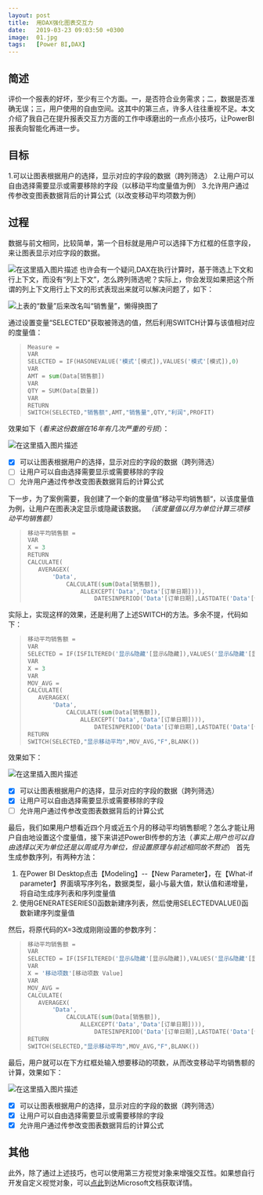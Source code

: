 ```yaml
---
layout: post
title:  用DAX强化图表交互力
date:   2019-03-23 09:03:50 +0300
image:  01.jpg
tags:   [Power BI,DAX]
---
```


## 简述
评价一个报表的好坏，至少有三个方面。一，是否符合业务需求；二，数据是否准确无误；三，用户使用的自由空间。这其中的第三点，许多人往往重视不足。本文介绍了我自己在提升报表交互力方面的工作中琢磨出的一点点小技巧，让PowerBI报表向智能化再进一步。

## 目标
1.可以让图表根据用户的选择，显示对应的字段的数据（跨列筛选）
2.让用户可以自由选择需要显示或需要移除的字段（以移动平均度量值为例）
3.允许用户通过传参改变图表数据背后的计算公式（以改变移动平均项数为例）

## 过程
数据与前文相同，比较简单，第一个目标就是用户可以选择下方红框的任意字段，来让图表显示对应字段的数据。

![在这里插入图片描述](https://img-blog.csdnimg.cn/20190323120443711.png?x-oss-process=image/watermark,type_ZmFuZ3poZW5naGVpdGk,shadow_10,text_aHR0cHM6Ly9ibG9nLmNzZG4ubmV0L3FxXzQ0Nzk0NzE0,size_16,color_FFFFFF,t_70)
也许会有一个疑问,DAX在执行计算时，基于筛选上下文和行上下文，而没有“列上下文”，怎么跨列筛选呢？实际上，你会发现如果把这个所谓的列上下文用行上下文的形式表现出来就可以解决问题了，如下：

![*上表的“数量”后来改名叫“销售量”，懒得换图了*](https://img-blog.csdnimg.cn/20190323122512556.png?x-oss-process=image/watermark,type_ZmFuZ3poZW5naGVpdGk,shadow_10,text_aHR0cHM6Ly9ibG9nLmNzZG4ubmV0L3FxXzQ0Nzk0NzE0,size_16,color_FFFFFF,t_70)

通过设置变量“SELECTED"获取被筛选的值，然后利用SWITCH计算与该值相对应的度量值：

>```Python
>Measure = 
>VAR 
>SELECTED = IF(HASONEVALUE('模式'[模式]),VALUES('模式'[模式]),0)
>VAR
>AMT = sum(Data[销售额])
>VAR
>QTY = SUM(Data[数量])
>VAR
>RETURN
>SWITCH(SELECTED,"销售额",AMT,"销售量",QTY,"利润",PROFIT)
>```

效果如下（*看来这份数据在16年有几次严重的亏损*）：

![在这里插入图片描述](https://img-blog.csdnimg.cn/20191127163129207.png?x-oss-process=image/watermark,type_ZmFuZ3poZW5naGVpdGk,shadow_10,text_aHR0cHM6Ly9ibG9nLmNzZG4ubmV0L3FxXzQ0Nzk0NzE0,size_16,color_FFFFFF,t_70)

- [x] 可以让图表根据用户的选择，显示对应的字段的数据（跨列筛选）
- [ ] 让用户可以自由选择需要显示或需要移除的字段
- [ ] 允许用户通过传参改变图表数据背后的计算公式

下一步，为了案例需要，我创建了一个新的度量值”移动平均销售额“，以该度量值为例，让用户在图表决定显示或隐藏该数据。
*（该度量值以月为单位计算三项移动平均销售额）*

>```Python
>移动平均销售额 = 
>VAR
>X = 3
>RETURN
>CALCULATE(
>    AVERAGEX(
>        'Data',
>            CALCULATE(sum(Data[销售额]),
>                ALLEXCEPT('Data','Data'[订单日期]))),
>                    DATESINPERIOD('Data'[订单日期],LASTDATE('Data'[订单日期]),X,MONTH))
>```

实际上，实现这样的效果，还是利用了上述SWITCH的方法。多余不提，代码如下：

>```Python
>移动平均销售额 = 
>VAR
>SELECTED = IF(ISFILTERED('显示&隐藏'[显示&隐藏]),VALUES('显示&隐藏'[显示&隐藏]),"F")
>VAR
>X = 3
>VAR
>MOV_AVG = 
>CALCULATE(
>    AVERAGEX(
>        'Data',
>            CALCULATE(sum(Data[销售额]),
>                ALLEXCEPT('Data','Data'[订单日期]))),
>                    DATESINPERIOD('Data'[订单日期],LASTDATE('Data'[订单日期]),X,MONTH))
>RETURN
>SWITCH(SELECTED,"显示移动平均",MOV_AVG,"F",BLANK())
>```

效果如下：

![在这里插入图片描述](https://img-blog.csdnimg.cn/20191127164000852.png?x-oss-process=image/watermark,type_ZmFuZ3poZW5naGVpdGk,shadow_10,text_aHR0cHM6Ly9ibG9nLmNzZG4ubmV0L3FxXzQ0Nzk0NzE0,size_16,color_FFFFFF,t_70)

- [x] 可以让图表根据用户的选择，显示对应的字段的数据（跨列筛选）
- [x] 让用户可以自由选择需要显示或需要移除的字段
- [ ] 允许用户通过传参改变图表数据背后的计算公式

最后，我们如果用户想看近四个月或近五个月的移动平均销售额呢？怎么才能让用户自由地设置这个度量值，接下来讲述PowerBI传参的方法（*事实上用户也可以自由选择以天为单位还是以周或月为单位，但设置原理与前述相同故不赘述*）
首先生成参数序列，有两种方法：
1. 在Power BI Desktop点击【Modeling】--【New Parameter】，在【What-if parameter】界面填写序列名，数据类型，最小与最大值，默认值和递增量，将自动生成序列表和序列度量值
2. 使用GENERATESERIES()函数新建序列表，然后使用SELECTEDVALUE()函数新建序列度量值

然后，将原代码的X=3改成刚刚设置的参数序列：

>```Python
>移动平均销售额 = 
>VAR
>SELECTED = IF(ISFILTERED('显示&隐藏'[显示&隐藏]),VALUES('显示&隐藏'[显示&隐藏]),"F")
>VAR
>X = '移动项数'[移动项数 Value]
>VAR
>MOV_AVG = 
>CALCULATE(
>    AVERAGEX(
>        'Data',
>            CALCULATE(sum(Data[销售额]),
>                ALLEXCEPT('Data','Data'[订单日期]))),
>                    DATESINPERIOD('Data'[订单日期],LASTDATE('Data'[订单日期]),X,MONTH))
>RETURN
>SWITCH(SELECTED,"显示移动平均",MOV_AVG,"F",BLANK())
>```

最后，用户就可以在下方红框处输入想要移动的项数，从而改变移动平均销售额的计算，效果如下：

![在这里插入图片描述](https://img-blog.csdnimg.cn/20191127164420111.png?x-oss-process=image/watermark,type_ZmFuZ3poZW5naGVpdGk,shadow_10,text_aHR0cHM6Ly9ibG9nLmNzZG4ubmV0L3FxXzQ0Nzk0NzE0,size_16,color_FFFFFF,t_70)

- [x] 可以让图表根据用户的选择，显示对应的字段的数据（跨列筛选）
- [x] 让用户可以自由选择需要显示或需要移除的字段
- [x] 允许用户通过传参改变图表数据背后的计算公式

## 其他
此外，除了通过上述技巧，也可以使用第三方视觉对象来增强交互性。如果想自行开发自定义视觉对象，可以[点此](https://powerbi.microsoft.com/zh-tw/developers/custom-visualization/)到达Microsoft文档获取详情。





